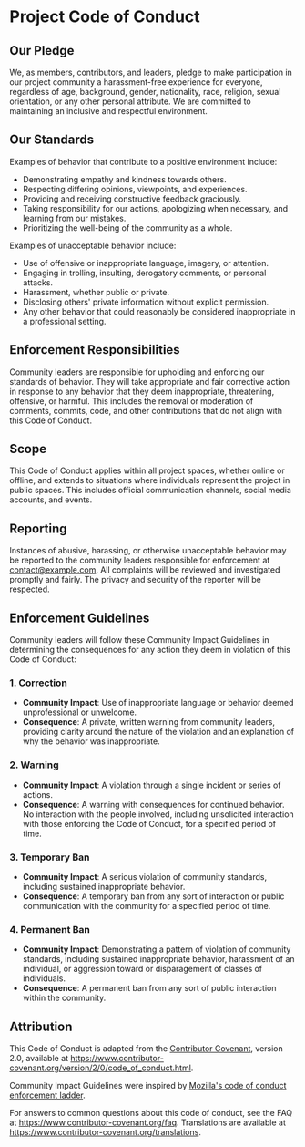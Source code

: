 # Project Code of Conduct

## Our Pledge

We, as members, contributors, and leaders, pledge to make participation in our project community a harassment-free experience for everyone, regardless of age, background, gender, nationality, race, religion, sexual orientation, or any other personal attribute. We are committed to maintaining an inclusive and respectful environment.

## Our Standards

Examples of behavior that contribute to a positive environment include:

- Demonstrating empathy and kindness towards others.
- Respecting differing opinions, viewpoints, and experiences.
- Providing and receiving constructive feedback graciously.
- Taking responsibility for our actions, apologizing when necessary, and learning from our mistakes.
- Prioritizing the well-being of the community as a whole.

Examples of unacceptable behavior include:

- Use of offensive or inappropriate language, imagery, or attention.
- Engaging in trolling, insulting, derogatory comments, or personal attacks.
- Harassment, whether public or private.
- Disclosing others' private information without explicit permission.
- Any other behavior that could reasonably be considered inappropriate in a professional setting.

## Enforcement Responsibilities
Community leaders are responsible for upholding and enforcing our standards of behavior. They will take appropriate and fair corrective action in response to any behavior that they deem inappropriate, threatening, offensive, or harmful. This includes the removal or moderation of comments, commits, code, and other contributions that do not align with this Code of Conduct.

## Scope

This Code of Conduct applies within all project spaces, whether online or offline, and extends to situations where individuals represent the project in public spaces. This includes official communication channels, social media accounts, and events.

## Reporting

Instances of abusive, harassing, or otherwise unacceptable behavior may be reported to the community leaders responsible for enforcement at [contact@example.com](mailto:contact@example.com). All complaints will be reviewed and investigated promptly and fairly. The privacy and security of the reporter will be respected.

## Enforcement Guidelines

Community leaders will follow these Community Impact Guidelines in determining the consequences for any action they deem in violation of this Code of Conduct:

### 1. Correction

- **Community Impact**: Use of inappropriate language or behavior deemed unprofessional or unwelcome.
- **Consequence**: A private, written warning from community leaders, providing clarity around the nature of the violation and an explanation of why the behavior was inappropriate.

### 2. Warning

- **Community Impact**: A violation through a single incident or series of actions.
- **Consequence**: A warning with consequences for continued behavior. No interaction with the people involved, including unsolicited interaction with those enforcing the Code of Conduct, for a specified period of time.

### 3. Temporary Ban

- **Community Impact**: A serious violation of community standards, including sustained inappropriate behavior.
- **Consequence**: A temporary ban from any sort of interaction or public communication with the community for a specified period of time.

### 4. Permanent Ban

- **Community Impact**: Demonstrating a pattern of violation of community standards, including sustained inappropriate behavior, harassment of an individual, or aggression toward or disparagement of classes of individuals.
- **Consequence**: A permanent ban from any sort of public interaction within the community.

## Attribution

This Code of Conduct is adapted from the [Contributor Covenant][homepage], version 2.0, available at https://www.contributor-covenant.org/version/2/0/code_of_conduct.html.

Community Impact Guidelines were inspired by [Mozilla's code of conduct enforcement ladder](https://github.com/mozilla/diversity).

[homepage]: https://www.contributor-covenant.org

For answers to common questions about this code of conduct, see the FAQ at https://www.contributor-covenant.org/faq. Translations are available at https://www.contributor-covenant.org/translations.
